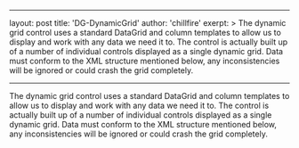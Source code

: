
---
layout: post
title:  'DG-DynamicGrid'
author: 'chillfire'
exerpt: >
  The dynamic grid control uses a standard DataGrid and column templates to allow us to display and work with any data we need it to. The control is actually built up of a number of individual controls displayed as a single dynamic grid. Data must conform to the XML structure mentioned below, any inconsistencies will be ignored or could crash the grid completely. 

---

  The dynamic grid control uses a standard DataGrid and column templates
to allow us to display and work with any data we need it to.
The control is actually built up of a number of individual controls
displayed as a single dynamic grid.
Data must conform to the XML structure mentioned below, any
inconsistencies will be ignored or could crash the grid completely.